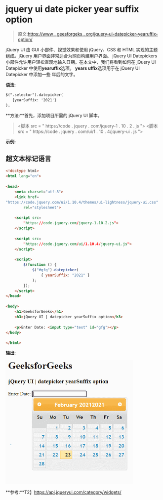 # jquery ui date picker year suffix option

> 原文:[https://www . geesforgeks . org/jquery-ui-datepicker-yearuffix-option/](https://www.geeksforgeeks.org/jquery-ui-datepicker-yearsuffix-option/)

jQuery UI 由 GUI 小部件、视觉效果和使用 jQuery、CSS 和 HTML 实现的主题组成。jQuery 用户界面非常适合为网页构建用户界面。 jQuery UI Datepickers 小部件允许用户轻松直观地输入日期。在本文中，我们将看到如何在 jQuery UI Datepicker 中使用**yearuffix**选项。 **years uffix**选项用于在 jQuery UI Datepicker 中添加一些 年后的文字。

**语法:**

```html
$(".selector").datepicker(
   {yearSuffix: '2021'}
);
```

**方法:**首先，添加项目所需的 jQuery UI 脚本。

> <link href="“https://code.jquery.com/ui/1.10.4/themes/ui-lightness/jquery-ui.css”" rel="“stylesheet”">
> <脚本 src = " https://code . jquery . com/jquery-1 . 10 . 2 . js "></脚本>
> <脚本 src = " https://code . jquery . com/ui/1 . 10 . 4/jquery-ui . js "></脚本>

**示例:**

## 超文本标记语言

```html
<!doctype html>
<html lang="en">

<head>
    <meta charset="utf-8">
    <link href=
"https://code.jquery.com/ui/1.10.4/themes/ui-lightness/jquery-ui.css"
        rel="stylesheet">

    <script src=
        "https://code.jquery.com/jquery-1.10.2.js">
    </script>

    <script src=
        "https://code.jquery.com/ui/1.10.4/jquery-ui.js">
    </script>

    <script>
        $(function () {
            $("#gfg").datepicker(
                { yearSuffix: "2021" }
            );
        });
    </script>
</head>

<body>
    <h1>GeeksforGeeks</h1>
    <h3>jQuery UI | datepicker yearSuffix option</h3>

    <p>Enter Date: <input type="text" id="gfg"></p>
</body>

</html>
```

**输出:**

![](img/5c52412460ae98017640d1a0b50b1040.png)

**参考:**T2】https://api.jqueryui.com/category/widgets/